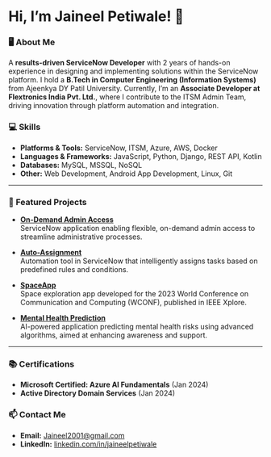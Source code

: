 # Hi, I’m Jaineel Petiwale! 👋

### 🖥️ About Me
A **results-driven ServiceNow Developer** with 2 years of hands-on experience in designing and implementing solutions within the ServiceNow platform. I hold a **B.Tech in Computer Engineering (Information Systems)** from Ajeenkya DY Patil University. Currently, I’m an **Associate Developer at Flextronics India Pvt. Ltd.**, where I contribute to the ITSM Admin Team, driving innovation through platform automation and integration.

### 💻 Skills
- **Platforms & Tools:** ServiceNow, ITSM, Azure, AWS, Docker
- **Languages & Frameworks:** JavaScript, Python, Django, REST API, Kotlin
- **Databases:** MySQL, MSSQL, NoSQL
- **Other:** Web Development, Android App Development, Linux, Git

---

### 🚀 Featured Projects

- **[On-Demand Admin Access](https://github.com/ImJaineel/On-Demand-Admin-Access)**  
  ServiceNow application enabling flexible, on-demand admin access to streamline administrative processes.

- **[Auto-Assignment](https://github.com/ImJaineel/Auto-Assignment)**  
  Automation tool in ServiceNow that intelligently assigns tasks based on predefined rules and conditions.

- **[SpaceApp](https://github.com/ADYPU-SpaceApp/SpaceApp)**  
  Space exploration app developed for the 2023 World Conference on Communication and Computing (WCONF), published in IEEE Xplore.

- **[Mental Health Prediction](https://github.com/Leap-Tribe-I/Mental-Health-Prediction)**  
  AI-powered application predicting mental health risks using advanced algorithms, aimed at enhancing awareness and support.

---

### 📚 Certifications
- **Microsoft Certified: Azure AI Fundamentals** (Jan 2024)
- **Active Directory Domain Services** (Jan 2024)

### 📫 Contact Me
- **Email:** Jaineel2001@gmail.com  
- **LinkedIn:** [linkedin.com/in/jaineelpetiwale](https://linkedin.com/in/jaineelpetiwale)
